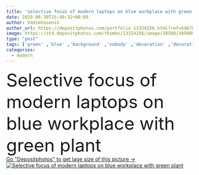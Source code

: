```yaml
---
title: 'selective focus of modern laptops on blue workplace with green plant '
date: 2020-06-30T15:49:32+00:00
author: VadimVasenin
author_url: https://depositphotos.com/portfolio-13324256.html?ref=64678756
image: https://st4.depositphotos.com/thumbs/13324256/image/38508/385089736/api_thumb_450.jpg?forcejpeg=true
type: "post"
tags: ['green' ,'blue' ,'background' ,'nobody' ,'decoration' ,'decorative' ,'business' ,'decor' ,'sunlight' ,'plant' ,'sunshine' ,'sunny' ,'flora' ,'technology' ,'backdrop' ,'office' ,'wireless' ,'shadow' ,'Keyboards' ,'workplace' ,'workspace' ,'daylight' ,'daytime' ,'computers' ,'laptops' ,'flowerpot' ,'gadgets' ,'copy space' ,'selective focus' ,'Studio Shot' ,'no people' ,'digital devices' ]
categories: 
  - modern
---
```

<div aling="center">
            <font size="60"> Selective focus of modern laptops on blue workplace with green plant</font>   
</div>
<div>
    <a href='https://st4.depositphotos.com/thumbs/13324256/image/38508/385089736/api_thumb_450.jpg?forcejpeg=true?ref=64678756' target=_blank > Go "Depositphotos" to get lage size of this picture ->
        <img href='https://st4.depositphotos.com/thumbs/13324256/image/38508/385089736/api_thumb_450.jpg?forcejpeg=true?ref=64678756' src='https://st4.depositphotos.com/13324256/38508/i/950/depositphotos_385089736-stock-photo-selective-focus-modern-laptops-blue.jpg?forcejpeg=true' alt='Selective focus of modern laptops on blue workplace with green plant' >
    </a>
</div>

